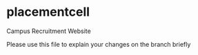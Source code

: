 # placementcell
Campus Recruitment Website


Please use this file to explain your changes on the branch briefly
